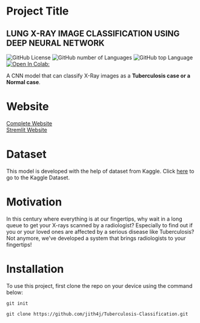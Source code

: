 # Project Title
## LUNG X-RAY IMAGE CLASSIFICATION USING DEEP NEURAL NETWORK

<!-- Buttons -->
![GitHub License](https://img.shields.io/github/license/jith4j/Tuberculosis-Classification)
![GitHub number of Languages](https://img.shields.io/github/languages/count/jith4j/Tuberculosis-Classification)
![GitHub top Language](https://img.shields.io/github/languages/top/jith4j/Tuberculosis-Classification?color=orange)
[![Open In Colab: ](https://colab.research.google.com/assets/colab-badge.svg)](https://colab.research.google.com/github/jith4j/Tuberculosis-Classification/blob/main/Tuber_Classification.ipynb)


A CNN model that can classify X-Ray images as a <b>Tuberculosis case or a Normal case</b>.

# Website
[Complete Website]() <br>
[Stremlit Website](https://share.streamlit.io/jith4j/tuberculosis-classification/main/web.py)


# Dataset
This model is developed with the help of dataset from Kaggle.
Click [here](https://www.kaggle.com/tawsifurrahman/tuberculosis-tb-chest-xray-dataset) to go to the Kaggle Dataset. 


# Motivation
In this century where everything is at our fingertips, why wait in a long queue to get your X-rays scanned by a radiologist? Especially to find out if you or your loved ones are affected by a serious disease like Tuberculosis? Not anymore, we’ve developed a system that brings radiologists to your fingertips!


# Installation

To use this project, first clone the repo on your device using the command below:

```git init```

```git clone https://github.com/jith4j/Tuberculosis-Classification.git```

